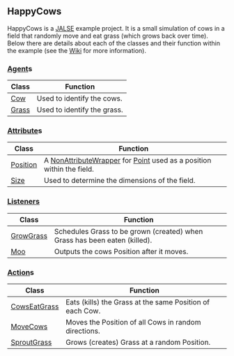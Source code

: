 ## HappyCows

HappyCows is a [JALSE](https://github.com/Ellzord/JALSE) example project. It is a small simulation of cows in a field that randomly move and eat grass (which grows back over time). Below there are details about each of the classes and their function within the example (see the [Wiki](https://github.com/Ellzord/JALSE/wiki) for more information).

### [Agent](https://github.com/Ellzord/JALSE/blob/master/JALSE/src/jalse/agents/Agent.java)s

| Class | Function |
| ------------- | ------|
| [Cow](https://github.com/Ellzord/JALSE-HappyCows/blob/master/HappyCows/src/happycows/agents/Cow.java) | Used to identify the cows. |
| [Grass](https://github.com/Ellzord/JALSE-HappyCows/blob/master/HappyCows/src/happycows/agents/Grass.java) | Used to identify the grass. |

### [Attribute](https://github.com/Ellzord/JALSE/blob/master/JALSE/src/jalse/attributes/Attribute.java)s

| Class | Function |
| ------------- | ------|
| [Position](https://github.com/Ellzord/JALSE-HappyCows/blob/master/HappyCows/src/happycows/attributes/Position.java) | A [NonAttributeWrapper](https://github.com/Ellzord/JALSE/blob/master/JALSE/src/jalse/attributes/NonAttributeWrapper.java) for [Point](http://docs.oracle.com/javase/8/docs/api/java/awt/Point.html) used as a position within the field. |
| [Size](https://github.com/Ellzord/JALSE-HappyCows/blob/master/HappyCows/src/happycows/attributes/Size.java) | Used to determine the dimensions of the field. |

### [Listeners](https://github.com/Ellzord/JALSE/tree/master/JALSE/src/jalse/listeners)

| Class | Function |
| ------------- | ------|
| [GrowGrass](https://github.com/Ellzord/JALSE-HappyCows/blob/master/HappyCows/src/happycows/listeners/GrowGrass.java) | Schedules Grass to be grown (created) when Grass has been eaten (killed). |
| [Moo](https://github.com/Ellzord/JALSE-HappyCows/blob/master/HappyCows/src/happycows/listeners/Moo.java) | Outputs the cows Position after it moves. |

### [Action](https://github.com/Ellzord/JALSE/blob/master/JALSE/src/jalse/actions/Action.java)s

| Class | Function |
| ------------- | ------|
| [CowsEatGrass](https://github.com/Ellzord/JALSE-HappyCows/blob/master/HappyCows/src/happycows/actions/CowsEatGrass.java) | Eats (kills) the Grass at the same Position of each Cow. |
| [MoveCows](https://github.com/Ellzord/JALSE-HappyCows/blob/master/HappyCows/src/happycows/actions/MoveCows.java) | Moves the Position of all Cows in random directions. |
| [SproutGrass](https://github.com/Ellzord/JALSE-HappyCows/blob/master/HappyCows/src/happycows/actions/SproutGrass.java) | Grows (creates) Grass at a random Position. |
